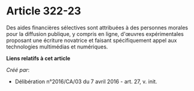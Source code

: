 # Article 322-23

Des aides financières sélectives sont attribuées à des personnes morales pour la diffusion publique, y compris en ligne,
d'œuvres expérimentales proposant une écriture novatrice et faisant spécifiquement appel aux technologies multimédias et
numériques.

**Liens relatifs à cet article**

_Créé par_:

  - Délibération n°2016/CA/03 du 7 avril 2016 - art. 27, v. init.
